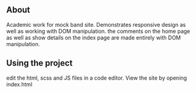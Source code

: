 ## About

Academic work for mock band site. Demonstrates responsive design as well as working with DOM manipulation. the comments on the home page as well as show details on the index page are made entirely with DOM manipulation.

## Using the project

edit the html, scss and JS files in a code editor. View the site by opening index.html
